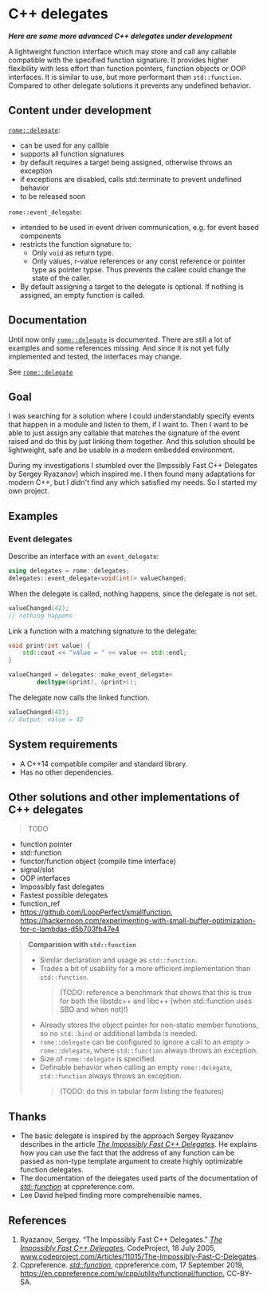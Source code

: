 # C++ delegates

***Here are some more advanced C++ delegates under development***

A lightweight function interface which may store and call any callable compatible with the specified function signature. It provides higher flexibility with less effort than function pointers, function objects or OOP interfaces. It is similar to use, but more performant than `std::function`. Compared to other delegate solutions it prevents any undefined behavior.

## Content under development

[`rome::delegate`][rome_delegate_md]:

- can be used for any callble
- supports all function signatures
- by default requires a target being assigned, otherwise throws an exception
- if exceptions are disabled, calls std::terminate to prevent undefined behavior
- to be released soon

`rome::event_delegate`:

- intended to be used in event driven communication, e.g. for event based components
- restricts the function signature to:
  - Only `void` as return type.
  - Only values, r-value references or any const reference or pointer type as pointer typse.
    Thus prevents the callee could change the state of the caller.
- By default assigning a target to the delegate is optional. If nothing is assigned, an empty function is called.

## Documentation

Until now only [`rome::delegate`][rome_delegate_md] is documented. There are still a lot of examples and some references missing. And since it is not yet fully implemented and tested, the interfaces may change.

See [`rome::delegate`][rome_delegate_md]

## Goal

I was searching for a solution where I could understandably specify events that happen in a module and listen to them, if I want to. Then I want to be able to just assign any callable that matches the signature of the event raised and do this by just linking them together. And this solution should be lightweight, safe and be usable in a modern embedded environment.

During my investigations I stumbled over the [Impssibly Fast C++ Delegates by Sergey Ryazanov] which inspired me. I then found many adaptations for modern C++, but I didn't find any which satisfied my needs. So I started my own project.

## Examples

### Event delegates

Describe an interface with an `event_delegate`:

```cpp
using delegates = rome::delegates;
delegates::event_delegate<void(int)> valueChanged;
```

When the delegate is called, nothing happens, since the delegate is not set.

```cpp
valueChanged(42);
// nothing happens
```

Link a function with a matching signature to the delegate:

```cpp
void print(int value) {
    std::cout << "value = " << value << std::endl;
}

valueChanged = delegates::make_event_delegate<
        decltype(&print), &print>();
```

The delegate now calls the linked function.

```cpp
valueChanged(42);
// Output: value = 42
```

## System requirements

- A C++14 compatible compiler and standard library.
- Has no other dependencies.

## Other solutions and other implementations of C++ delegates

> TODO

- function pointer
- std::function
- functor/function object (compile time interface)
- signal/slot
- OOP interfaces
- Impossibly fast delegates
- Fastest possible delegates
- function_ref
- https://github.com/LoopPerfect/smallfunction, https://hackernoon.com/experimenting-with-small-buffer-optimization-for-c-lambdas-d5b703fb47e4

> **Comparision with `std::function`**
>
> - Similar declaration and usage as `std::function`.
> - Trades a bit of usability for a more efficient implementation than `std::function`.  
>   > (TODO: reference a benchmark that shows that this is true for both  the libstdc++ and libc++ (when std::function uses SBO and when not)!)
> - Already stores the object pointer for non-static member functions, so  no `std::bind` or additional lambda is needed.
> - `rome::delegate` can be configured to ignore a call to an _empty_ > `rome::delegate`, where `std::function` always throws an exception.
> - Size of `rome::delegate` is specified.  
> - Definable behavior when calling an empty `rome::delegate`, `std::function` always throws an exception.
>   > (TODO: do this in tabular form listing the features)

## Thanks

- The basic delegate is inspired by the approach Sergey Ryazanov describes in the article [_The Impossibly Fast C++ Delegates_][impossDelegates]. He explains how you can use the fact that the address of any function can be passed as non-type template argument to create highly optimizable function delegates.
- The documentation of the delegates used parts of the documentation of [_std::function_][std_function] at cppreference.com.
- Lee David helped finding more comprehensible names.

## References

1. Ryazanov, Sergey. “The Impossibly Fast C++ Delegates.” [_The Impossibly Fast C++ Delegates_][impossDelegates], CodeProject, 18 July 2005, www.codeproject.com/Articles/11015/The-Impossibly-Fast-C-Delegates.
2. Cppreference. [_std::function_][std_function], cppreference.com, 17 September 2019, https://en.cppreference.com/w/cpp/utility/functional/function, CC-BY-SA.

[impossDelegates]: https://www.codeproject.com/Articles/11015/The-Impossibly-Fast-C-Delegates
[rome_delegate_md]: doc/delegate.md
[std_function]: https://en.cppreference.com/w/cpp/utility/functional/function
